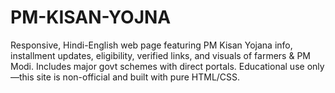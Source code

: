 # PM-KISAN-YOJNA
Responsive, Hindi-English web page featuring PM Kisan Yojana info, installment updates, eligibility, verified links, and visuals of farmers &amp; PM Modi. Includes major govt schemes with direct portals. Educational use only—this site is non-official and built with pure HTML/CSS.
